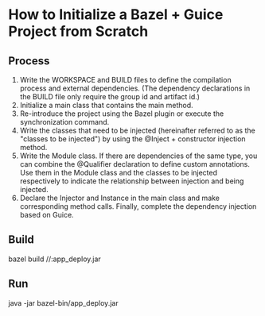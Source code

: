 # How to Initialize a Bazel + Guice Project from Scratch

## Process

1. Write the WORKSPACE and BUILD files to define the compilation process and external dependencies. (The dependency declarations in the BUILD file only require the group id and artifact id.)
2. Initialize a main class that contains the main method.
3. Re-introduce the project using the Bazel plugin or execute the synchronization command.
4. Write the classes that need to be injected (hereinafter referred to as the "classes to be injected") by using the @Inject + constructor injection method.
5. Write the Module class. If there are dependencies of the same type, you can combine the @Qualifier declaration to define custom annotations. Use them in the Module class and the classes to be injected respectively to indicate the relationship between injection and being injected.
6. Declare the Injector and Instance in the main class and make corresponding method calls. Finally, complete the dependency injection based on Guice.

## Build

bazel build //:app_deploy.jar

## Run

java -jar bazel-bin/app_deploy.jar
